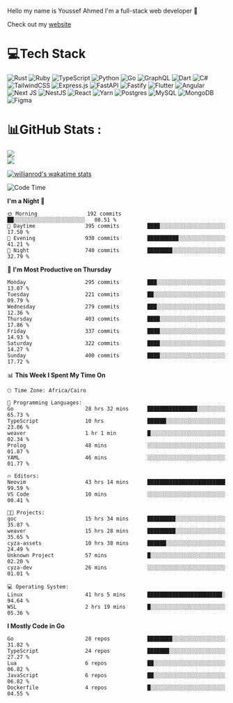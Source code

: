 Hello my name is Youssef Ahmed I'm a full-stack web developer 👋

Check out my [website](https://youssefahmed.vercel.app)
 
# 💻Tech Stack

![Rust](https://img.shields.io/badge/rust-%23000000.svg?style=for-the-badge&logo=rust&logoColor=white) ![Ruby](https://img.shields.io/badge/ruby-%23CC342D.svg?style=for-the-badge&logo=ruby&logoColor=white) ![TypeScript](https://img.shields.io/badge/typescript-%23007ACC.svg?style=for-the-badge&logo=typescript&logoColor=white) ![Python](https://img.shields.io/badge/python-3670A0?style=for-the-badge&logo=python&logoColor=ffdd54) ![Go](https://img.shields.io/badge/go-%2300ADD8.svg?style=for-the-badge&logo=go&logoColor=white) ![GraphQL](https://img.shields.io/badge/-GraphQL-E10098?style=for-the-badge&logo=graphql&logoColor=white) ![Dart](https://img.shields.io/badge/dart-%230175C2.svg?style=for-the-badge&logo=dart&logoColor=white) ![C#](https://img.shields.io/badge/c%23-%23239120.svg?style=for-the-badge&logo=c-sharp&logoColor=white) ![TailwindCSS](https://img.shields.io/badge/tailwindcss-%2338B2AC.svg?style=for-the-badge&logo=tailwind-css&logoColor=white) ![Express.js](https://img.shields.io/badge/express.js-%23404d59.svg?style=for-the-badge&logo=express&logoColor=%2361DAFB) ![FastAPI](https://img.shields.io/badge/FastAPI-005571?style=for-the-badge&logo=fastapi) ![Fastify](https://img.shields.io/badge/fastify-%23000000.svg?style=for-the-badge&logo=fastify&logoColor=white) ![Flutter](https://img.shields.io/badge/Flutter-%2302569B.svg?style=for-the-badge&logo=Flutter&logoColor=white) ![Angular](https://img.shields.io/badge/angular-%23DD0031.svg?style=for-the-badge&logo=angular&logoColor=white) ![Next JS](https://img.shields.io/badge/Next-black?style=for-the-badge&logo=next.js&logoColor=white) ![NestJS](https://img.shields.io/badge/nestjs-%23E0234E.svg?style=for-the-badge&logo=nestjs&logoColor=white) ![React](https://img.shields.io/badge/react-%2320232a.svg?style=for-the-badge&logo=react&logoColor=%2361DAFB) ![Yarn](https://img.shields.io/badge/yarn-%232C8EBB.svg?style=for-the-badge&logo=yarn&logoColor=white) ![Postgres](https://img.shields.io/badge/postgres-%23316192.svg?style=for-the-badge&logo=postgresql&logoColor=white) ![MySQL](https://img.shields.io/badge/mysql-%2300f.svg?style=for-the-badge&logo=mysql&logoColor=white) ![MongoDB](https://img.shields.io/badge/MongoDB-%234ea94b.svg?style=for-the-badge&logo=mongodb&logoColor=white)     ![Figma](https://img.shields.io/badge/figma-%23F24E1E.svg?style=for-the-badge&logo=figma&logoColor=white)

# 📊GitHub Stats :

![](https://github-readme-stats.vercel.app/api?username=joetifa2003&theme=tokyonight&hide_border=false&include_all_commits=false&count_private=false)<br/>
![](https://github-readme-streak-stats.herokuapp.com/?user=joetifa2003&theme=tokyonight&hide_border=false)<br/>

[![willianrod's wakatime stats](https://github-readme-stats.vercel.app/api/wakatime?username=joetifa2003&layout=compact)](https://github.com/anuraghazra/github-readme-stats)
<!--START_SECTION:waka-->
![Code Time](http://img.shields.io/badge/Code%20Time-3%2C891%20hrs%2043%20mins-blue)

**I'm a Night 🦉** 

```text
🌞 Morning                192 commits         ██░░░░░░░░░░░░░░░░░░░░░░░   08.51 % 
🌆 Daytime                395 commits         ████░░░░░░░░░░░░░░░░░░░░░   17.50 % 
🌃 Evening                930 commits         ██████████░░░░░░░░░░░░░░░   41.21 % 
🌙 Night                  740 commits         ████████░░░░░░░░░░░░░░░░░   32.79 % 
```
📅 **I'm Most Productive on Thursday** 

```text
Monday                   295 commits         ███░░░░░░░░░░░░░░░░░░░░░░   13.07 % 
Tuesday                  221 commits         ██░░░░░░░░░░░░░░░░░░░░░░░   09.79 % 
Wednesday                279 commits         ███░░░░░░░░░░░░░░░░░░░░░░   12.36 % 
Thursday                 403 commits         ████░░░░░░░░░░░░░░░░░░░░░   17.86 % 
Friday                   337 commits         ████░░░░░░░░░░░░░░░░░░░░░   14.93 % 
Saturday                 322 commits         ████░░░░░░░░░░░░░░░░░░░░░   14.27 % 
Sunday                   400 commits         ████░░░░░░░░░░░░░░░░░░░░░   17.72 % 
```


📊 **This Week I Spent My Time On** 

```text
🕑︎ Time Zone: Africa/Cairo

💬 Programming Languages: 
Go                       28 hrs 32 mins      ████████████████░░░░░░░░░   65.73 % 
TypeScript               10 hrs              ██████░░░░░░░░░░░░░░░░░░░   23.06 % 
weaver                   1 hr 1 min          █░░░░░░░░░░░░░░░░░░░░░░░░   02.34 % 
Prolog                   48 mins             ░░░░░░░░░░░░░░░░░░░░░░░░░   01.87 % 
YAML                     46 mins             ░░░░░░░░░░░░░░░░░░░░░░░░░   01.77 % 

🔥 Editors: 
Neovim                   43 hrs 14 mins      █████████████████████████   99.59 % 
VS Code                  10 mins             ░░░░░░░░░░░░░░░░░░░░░░░░░   00.41 % 

🐱‍💻 Projects: 
goc                      15 hrs 34 mins      █████████░░░░░░░░░░░░░░░░   35.87 % 
weaver                   15 hrs 28 mins      █████████░░░░░░░░░░░░░░░░   35.65 % 
cyza-assets              10 hrs 38 mins      ██████░░░░░░░░░░░░░░░░░░░   24.49 % 
Unknown Project          57 mins             █░░░░░░░░░░░░░░░░░░░░░░░░   02.20 % 
cyza-dev                 26 mins             ░░░░░░░░░░░░░░░░░░░░░░░░░   01.01 % 

💻 Operating System: 
Linux                    41 hrs 5 mins       ████████████████████████░   94.64 % 
WSL                      2 hrs 19 mins       █░░░░░░░░░░░░░░░░░░░░░░░░   05.36 % 
```

**I Mostly Code in Go** 

```text
Go                       28 repos            ████████░░░░░░░░░░░░░░░░░   31.82 % 
TypeScript               24 repos            ███████░░░░░░░░░░░░░░░░░░   27.27 % 
Lua                      6 repos             ██░░░░░░░░░░░░░░░░░░░░░░░   06.82 % 
JavaScript               6 repos             ██░░░░░░░░░░░░░░░░░░░░░░░   06.82 % 
Dockerfile               4 repos             █░░░░░░░░░░░░░░░░░░░░░░░░   04.55 % 
```




<!--END_SECTION:waka-->
